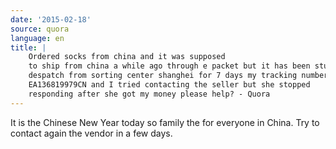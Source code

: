 ```yaml
---
date: '2015-02-18'
source: quora
language: en
title: |
    Ordered socks from china and it was supposed
    to ship from china a while ago through e packet but it has been stuck in
    despatch from sorting center shanghei for 7 days my tracking number is
    EA136819979CN and I tried contacting the seller but she stopped
    responding after she got my money please help? - Quora
---
```


It is the Chinese New Year today so family the for everyone in China.
Try to contact again the vendor in a few days.

